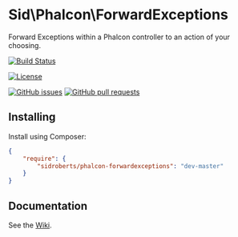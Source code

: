 Sid\Phalcon\ForwardExceptions
=============================

Forward Exceptions within a Phalcon controller to an action of your choosing.



[![Build Status](https://img.shields.io/travis/SidRoberts/phalcon-forwardexceptions/master.svg?style=for-the-badge)](https://travis-ci.org/SidRoberts/phalcon-forwardexceptions)

[![License](https://img.shields.io/github/license/SidRoberts/phalcon-forwardexceptions.svg?style=for-the-badge)]()

[![GitHub issues](https://img.shields.io/github/issues-raw/SidRoberts/phalcon-forwardexceptions.svg?style=for-the-badge)](https://github.com/SidRoberts/phalcon-forwardexceptions/issues)
[![GitHub pull requests](https://img.shields.io/github/issues-pr-raw/SidRoberts/phalcon-forwardexceptions.svg?style=for-the-badge)](https://github.com/SidRoberts/phalcon-forwardexceptions/pulls)



## Installing

Install using Composer:

```json
{
    "require": {
        "sidroberts/phalcon-forwardexceptions": "dev-master"
    }
}
```



## Documentation

See the [Wiki](https://github.com/SidRoberts/phalcon-forwardexceptions/wiki).
